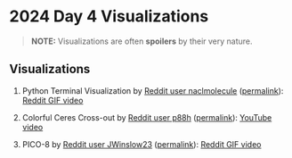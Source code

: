 # 2024 Day 4 Visualizations

> **NOTE:** Visualizations are often **spoilers** by their very nature.

## Visualizations

1. Python Terminal Visualization by [Reddit user naclmolecule](https://www.reddit.com/user/naclmolecule/)
   ([permalink](https://www.reddit.com/r/adventofcode/comments/1h6nrv9/2024_day_4_part_1_python_terminal_visualization/)):
   [Reddit GIF video](https://i.redd.it/6vdn4pm3ov4e1.gif)

1. Colorful Ceres Cross-out by [Reddit user p88h](https://www.reddit.com/user/p88h)
   ([permalink](https://www.reddit.com/r/adventofcode/comments/1h6cqvl/2024_day_4zig_raylibgsga_colorful_ceres_crossout/)):
   [YouTube video](https://youtu.be/ugj7kA1DfT8)

1. PICO-8 by [Reddit user JWinslow23](https://www.reddit.com/user/JWinslow23/)
   ([permalink](https://www.reddit.com/r/adventofcode/comments/1h6r7ma/2024_day_4_pico8/)):
   [Reddit GIF video](https://i.redd.it/mv686cytcw4e1.gif)
